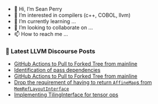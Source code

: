 - 👋 Hi, I’m Sean Perry
- 👀 I’m interested in compilers (c++, COBOL, llvm)
- 🌱 I’m currently learning ...
- 💞️ I’m looking to collaborate on ...
- 📫 How to reach me ...

<!---
s66perry/s66perry is a ✨ special ✨ repository because its `README.md` (this file) appears on your GitHub profile.
You can click the Preview link to take a look at your changes.
--->
### 📕 Latest LLVM Discourse Posts

<!-- DISCOURSE-LLVM:START -->
- [GitHub Actions to Pull to Forked Tree from mainline](https://discourse.llvm.org/t/github-actions-to-pull-to-forked-tree-from-mainline/88681#post_2)
- [Identification of pass dependencies](https://discourse.llvm.org/t/identification-of-pass-dependencies/88682#post_1)
- [GitHub Actions to Pull to Forked Tree from mainline](https://discourse.llvm.org/t/github-actions-to-pull-to-forked-tree-from-mainline/88681#post_1)
- [Drop the requirement of having to return `AffineMap`s from `MemRefLayoutInterface`](https://discourse.llvm.org/t/drop-the-requirement-of-having-to-return-affinemap-s-from-memreflayoutinterface/88564#post_9)
- [Implementing TilingInterface for tensor ops](https://discourse.llvm.org/t/implementing-tilinginterface-for-tensor-ops/87597#post_5)
<!-- DISCOURSE-LLVM:END -->
